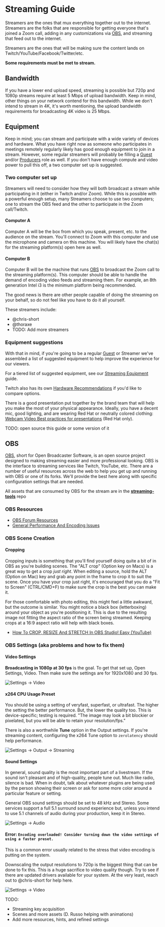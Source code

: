 # Streaming Guide

Streamers are the ones that mux everything together out to the internet. Streamers are the folks that are responsible for getting everyone that's joined a Zoom call, adding in any customizations via [OBS](http://obsproject.com/), and streaming that feed out to the internet.

Streamers are the ones that will be making sure the content lands on Twitch/YouTube/Facebook/Twitter/etc.

**Some requirements must be met to stream.**

## Bandwidth

If you have a lower end upload speed, streaming is possible but 720p and 1080p streams require at least 5 Mbps of upload bandwidth. Keep in mind, other things on your network contend for this bandwidth. While we don't intend to stream in 4K, it's worth mentioning, the upload bandwidth requirements for broadcasting 4K video is 25 Mbps.

## Equipment

Keep in mind; you can stream and participate with a wide variety of devices and hardware. What you have right now as someone who participates in meetings remotely regularly likely has good enough equipment to join in a stream. However, some regular streamers will probably be filling a [Guest](README.md#Guests) and/or [Producers](README.md#Producers) role as well. If you don't have enough compute and video power to pull this off, a two computer set up is suggested.

### Two computer set up

Streamers will need to consider how they will both broadcast a stream while participating in it (either in Twitch and/or Zoom). While this is possible with a powerful enough setup, many Streamers choose to use two computers; one to stream the OBS feed and the other to participate in the Zoom call/Twitch.

#### Computer A

Computer A will be the box from which you speak, present, etc. to the audience on the stream. You'll connect to Zoom with this computer and use the microphone and camera on this machine. You will likely have the chat(s) for the streaming platform(s) open here as well.

#### Computer B

Computer B will be the machine that runs [OBS](https://obsproject.com/) to broadcast the Zoom call to the streaming platform(s). This computer should be able to handle the demand of encoding video feeds and streaming them. For example, an 8th generation Intel i3 is the minimum platform being recommended.

The good news is there are other people capable of doing the streaming on your behalf, so do not feel like you have to do it all yourself.

These streamers include:

* @chris-short
* @thoraxe
* TODO: Add more streamers

### Equipment suggestions

With that in mind, if you're going to be a regular [Guest](README.md#Guests) or Streamer we've assembled a list of suggested equipment to help improve the experience for our viewers.

For a tiered list of suggested equipment, see our [Streaming Equipment](pdf/streaming-equipment.pdf) guide.

Twitch also has its own [Hardware Recommendations](https://www.twitch.tv/creatorcamp/en/setting-up-your-stream/hardware-recommendations/) if you'd like to compare options.

There is a good presentation put together by the brand team that will help you make the most of your physical appearance. Ideally, you have a decent mic, good lighting, and are wearing Red Hat or neutrally colored clothing: [Webcam Video
Best practices for presentations](https://docs.google.com/presentation/d/1xnW3hm-jDfwrqma-1j8vzmq4an1mJMk0Y2hQfUkKss4/edit#slide=id.g547716335e_0_260) (Red Hat only).

TODO: open source this guide or some version of it

## OBS

[OBS](https://obsproject.com/), short for Open Broadcaster Software, is an open source project designed to making streaming easier and more professional looking. OBS is the interface to streaming services like Twitch, YouTube, etc. There are a number of useful resources across the web to help you get up and running with OBS or one of its forks. We'll provide the best here along with specific configuration settings that are needed.

All assets that are consumed by OBS for the stream are in the [**streaming-tools**](https://github.com/cloud-platforms-streaming/streaming-tools) repo

### OBS Resources

* [OBS Forum Resources](https://obsproject.com/forum/resources/)
* [General Performance And Encoding Issues](https://obsproject.com/wiki/General-Performance-and-Encoding-Issues)

### OBS Scene Creation

#### Cropping

Cropping inputs is something that you'll find yourself doing quite a bit of in OBS as you're building scenes. The "ALT crop" (Option key on Macs) is a great way to get a crop *just right*. When editing a source, hold the ALT (Option on Mac) key and grab any point in the frame to crop it to suit the scene. Once you have your crop just right, it's encouraged that you do a "Fit to Screen" (CTRL/CMD+F) to make sure the crop is the best you can make it.

For those comfortable with photo editing, this might feel a little awkward, but the outcome is similar. You might notice a black box (letterboxing) around your object as you're positioning it. This is due to the resulting image not fitting the aspect ratio of the screen being streamed. Keeping crops at a 16:9 aspect ratio will help with black boxes.

* [How To CROP, RESIZE And STRETCH In OBS Studio! Easy (YouTube)](https://youtu.be/qEKBaeTJfpc)

### OBS Settings (aka problems and how to fix them)

#### Video Settings

**Broadcasting in 1080p at 30 fps** is the goal. To get that set up, Open Settings, Video. Then make sure the settings are for 1920x1080 and 30 fps.

![Settings -> Video](img/1080p-settings-video-resolution.png)

#### x264 CPU Usage Preset

You should be using a setting of veryfast, superfast, or ultrafast. The higher the setting the better performance. But, the lower the quality too. This is device-specific; testing is required. "The image may look a bit blockier or pixelated, but you will be able to retain your resolution/fps."

There is also a worthwhile **Tune** option in the Output settings. If you're streaming content, configuring the x264 Tune option to `zerolatency` should help performance.

![Settings -> Output -> Streaming](img/settings-output-streaming.png)

#### Sound Settings

In general, sound quality is the most important part of a livestream. If the sound isn't pleasant and of high-quality, people tune out. Much like radio, silence is bad. When in doubt, talk about whatever plugins are being used by the person showing their screen or ask for some more color around a particular feature or setting.

General OBS sound settings should be set to 48 kHz and Stereo. Some services support a full 5.1 surround sound experience but, unless you intend to use 5.1 channels of audio during your production, keep it in Stereo.

![Settings -> Audio](img/settings-audio.png)

#### Error: `Encoding overloaded! Consider turning down the video settings of using a faster preset.`

This is a common error usually related to the stress that video encoding is putting on the system.

Downscaling the output resolutions to 720p is the biggest thing that can be done to fix this. This is a huge sacrifice to video quality though. Try to see if there are updated drivers available for your system. At the very least, reach out to @chris-short for help here.

![Settings -> Video](img/720p-settings-video-resolution.png)

TODO:

* Streaming key acquisition
* Scenes and more assets (D. Russo helping with animations)
* Add more resources, hints, and refined settings